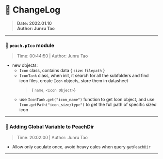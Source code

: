 # :hammer: ChangeLog
> __Date: 2022.01.10__<br>
> __Author: Junru Tao__<br>
---

### :electric_plug: `peach.pIco` module
> Time: 00:44:50 | Author: Junru Tao
- new objects:
    - `Icon` class, contains data { `size`: `filepath` }
    - `IconTank` class, when init, it search for all the subfolders and find icon files, create `Icon` objects, store them in datasheet 
        > { `name`, `<Icon Object>`}
    - use `IconTank.get("icon_name")` function to get Icon object, and use `Icon.getPath("icon_size/type")` to get the full path of specific sized icon 

---


### :electric_plug: Adding Global Variable to PeachDir
> Time: 20:02:00 | Author: Junru Tao
- Allow only caculate once, avoid heavy calcs when query `getPeachDir`

---


